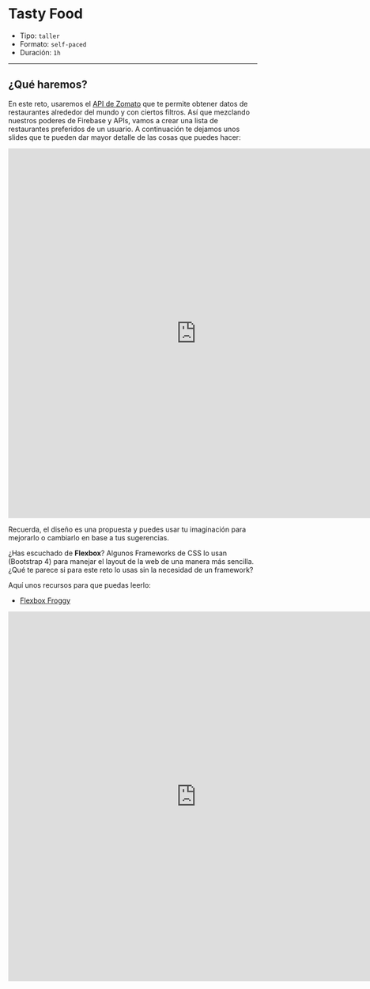 # Tasty Food

- Tipo: `taller`
- Formato: `self-paced`
- Duración: `1h`

***

## ¿Qué haremos?

En este reto, usaremos el [API de Zomato](https://developers.zomato.com) que te
permite obtener datos de restaurantes alrededor del mundo y con ciertos filtros.
Así que mezclando nuestros poderes de Firebase y APIs, vamos a crear una lista
de restaurantes preferidos de un usuario. A continuación te dejamos unos slides
que te pueden dar mayor detalle de las cosas que puedes hacer:

<iframe src="https://docs.google.com/presentation/d/e/2PACX-1vRAhFiKGcQyWJl-6NiCbB2N_wXKoK_7FRs3tuR-KOIDNUSd7x8rVPqDEgbMyRwBSRP1lsolou6rBDY6/embed?start=false&loop=false&delayms=3000" frameborder="0" width="760" height="749" allowfullscreen="true" mozallowfullscreen="true" webkitallowfullscreen="true"></iframe>

Recuerda, el diseño es una propuesta y puedes usar tu imaginación para mejorarlo
o cambiarlo en base a tus sugerencias.

¿Has escuchado de **Flexbox**? Algunos Frameworks de CSS lo usan (Bootstrap 4) 
para manejar el layout de la web de una manera más sencilla. ¿Qué te parece si 
para este reto lo usas sin la necesidad de un framework?

Aquí unos recursos para que puedas leerlo:

- [Flexbox Froggy](https://laboratoria.github.io/flexboxfroggy/)

<iframe src="https://docs.google.com/presentation/d/e/2PACX-1vSDi_npV8fTrCerm-kOSticVIJaEolupfePp89g4TjGGWIHueh1qSKLHRqwWN33f9L3BRcVzWiOAktO/embed?start=false&loop=false&delayms=3000" frameborder="0" width="760" height="749" allowfullscreen="true" mozallowfullscreen="true" webkitallowfullscreen="true"></iframe>